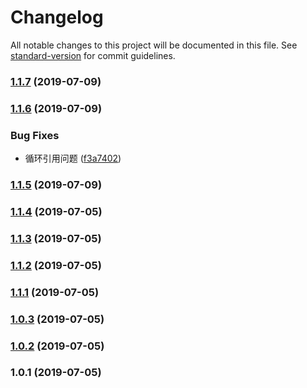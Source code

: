 # Changelog

All notable changes to this project will be documented in this file. See [standard-version](https://github.com/conventional-changelog/standard-version) for commit guidelines.

### [1.1.7](https://10.0.3.254///compare/v1.1.6...v1.1.7) (2019-07-09)



### [1.1.6](https://10.0.3.254///compare/v1.1.5...v1.1.6) (2019-07-09)


### Bug Fixes

* 循环引用问题 ([f3a7402](https://10.0.3.254///commit/f3a7402))



### [1.1.5](https://10.0.3.254///compare/v1.1.4...v1.1.5) (2019-07-09)



### [1.1.4](https://10.0.3.254///compare/v1.1.3...v1.1.4) (2019-07-05)



### [1.1.3](https://10.0.3.254///compare/v1.1.2...v1.1.3) (2019-07-05)



### [1.1.2](https://10.0.3.254///compare/v1.1.1...v1.1.2) (2019-07-05)



### [1.1.1](https://10.0.3.254///compare/v1.0.3...v1.1.1) (2019-07-05)



### [1.0.3](https://10.0.3.254///compare/v1.0.2...v1.0.3) (2019-07-05)



### [1.0.2](https://10.0.3.254///compare/v1.0.1...v1.0.2) (2019-07-05)



### 1.0.1 (2019-07-05)
